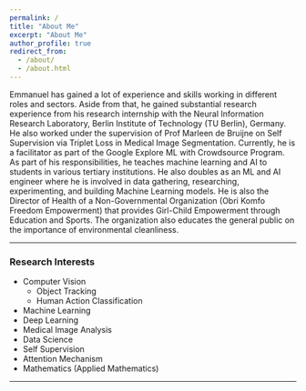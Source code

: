 ```yaml
---
permalink: /
title: "About Me"
excerpt: "About Me"
author_profile: true
redirect_from: 
  - /about/
  - /about.html
---
```



Emmanuel has gained a lot of experience and skills working in different roles and sectors. 
Aside from that, he gained substantial research experience from his research internship with the Neural Information Research Laboratory, Berlin Institute of Technology (TU Berlin), Germany. He also worked under the supervision of Prof Marleen de Bruijne on Self Supervision via Triplet Loss in Medical Image Segmentation.
Currently, he is a facilitator as part of the Google Explore ML with Crowdsource Program. As part of his responsibilities, he teaches machine learning and AI to students in various tertiary institutions. 
He also doubles as an ML and AI engineer where he is involved in data gathering, researching, experimenting, and building  Machine Learning models.
He is also the Director of Health of a Non-Governmental Organization (Obri Komfo Freedom Empowerment) that provides Girl-Child Empowerment through Education and Sports. The organization also educates the general public on the importance of environmental cleanliness.



---
### Research Interests

* Computer Vision
    * Object Tracking
    * Human Action Classification
* Machine Learning 
* Deep Learning 
* Medical Image Analysis
* Data Science
* Self Supervision
* Attention Mechanism
* Mathematics (Applied Mathematics)

---
